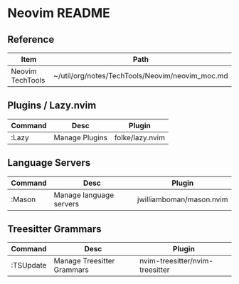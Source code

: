 # Neovim README

## Reference 

| Item             | Path                                            |
|------------------|-------------------------------------------------|
| Neovim TechTools | ~/util/org/notes/TechTools/Neovim/neovim_moc.md |

## Plugins / Lazy.nvim 

| Command | Desc           | Plugin          |
|---------|----------------|-----------------|
| :Lazy   | Manage Plugins | folke/lazy.nvim |

## Language Servers

| Command | Desc                    | Plugin                   |
|---------|-------------------------|--------------------------|
| :Mason  | Manage language servers | jwilliamboman/mason.nvim |

## Treesitter Grammars

| Command   | Desc                       | Plugin                          |
|-----------|----------------------------|---------------------------------|
| :TSUpdate | Manage Treesitter Grammars | nvim-treesitter/nvim-treesitter |

